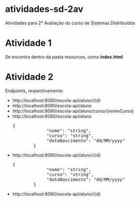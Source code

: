 # atividades-sd-2av
Atividades para 2° Avaliação do curso de Sistemas Distribuídos

<h1>Atividade 1</h1>

<p>Se encontra dentro da pasta resources, como <strong>index.html</strong></p>

<h1>Atividade 2</h1>

<p>Endpoints, respectivamente:</p>
<ul>
  <li>http://localhost:8080/escola-api/aluno/{id}</li>
  <li>http://localhost:8080/escola-api/aluno</li>
  <li>http://localhost:8080/escola-api/aluno/curso/{nomeCurso}</li>
  <li>http://localhost:8080/escola-api/aluno</li>
  <pre>{
	         "nome": "string",
	         "curso": "string",
	         "dataNascimento": "dd/MM/yyyy"
        }</pre>
  <li>http://localhost:8080/escola-api/aluno/{id}</li>
  <pre>{
	         "nome": "string",
	         "curso": "string",
	         "dataNascimento": "dd/MM/yyyy"
        }</pre>
  <li>http://localhost:8080/escola-api/aluno/{id}</li>
</ul>
